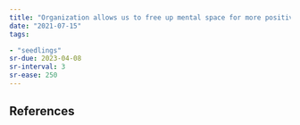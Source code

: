 ```yaml
---
title: "Organization allows us to free up mental space for more positive emotions"
date: "2021-07-15"
tags:

- "seedlings"
sr-due: 2023-04-08
sr-interval: 3
sr-ease: 250
---
```




## References

